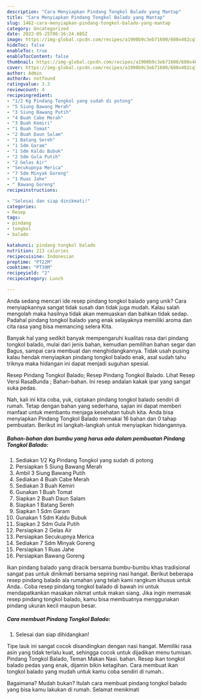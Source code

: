```yaml
---
description: "Cara Menyiapkan Pindang Tongkol Balado yang Mantap"
title: "Cara Menyiapkan Pindang Tongkol Balado yang Mantap"
slug: 1462-cara-menyiapkan-pindang-tongkol-balado-yang-mantap
category: Uncategorized
date: 2022-05-25T06:16:24.685Z
image: https://img-global.cpcdn.com/recipes/a1900b9c3eb71600/680x482cq70/pindang-tongkol-balado-foto-resep-utama.jpg
hideToc: false
enableToc: true
enableTocContent: false
thumbnail: https://img-global.cpcdn.com/recipes/a1900b9c3eb71600/680x482cq70/pindang-tongkol-balado-foto-resep-utama.jpg
cover: https://img-global.cpcdn.com/recipes/a1900b9c3eb71600/680x482cq70/pindang-tongkol-balado-foto-resep-utama.jpg
author: Admin
authorAv: notfound
ratingvalue: 3.3
reviewcount: 4
recipeingredient:
- "1/2 Kg Pindang Tongkol yang sudah di potong"
- "5 Siung Bawang Merah"
- "3 Siung Bawang Putih"
- "4 Buah Cabe Merah"
- "3 Buah Kemiri"
- "1 Buah Tomat"
- "2 Buah Daun Salam"
- "1 Batang Sereh"
- "1 Sdm Garam"
- "1 Sdm Kaldu Bubuk"
- "2 Sdm Gula Putih"
- "2 Gelas Air"
- "Secukupnya Merica"
- "7 Sdm Minyak Goreng"
- "1 Ruas Jahe"
- " Bawang Goreng"
recipeinstructions:

- "Selesai dan siap dinikmati!"
categories:
- Resep
tags:
- pindang
- tongkol
- balado

katakunci: pindang tongkol balado 
nutrition: 213 calories
recipecuisine: Indonesian
preptime: "PT22M"
cooktime: "PT39M"
recipeyield: "2"
recipecategory: Lunch

---
```





Anda sedang mencari ide resep pindang tongkol balado yang unik? Cara menyiapkannya sangat tidak susah dan tidak juga mudah. Kalau salah mengolah maka hasilnya tidak akan memuaskan dan bahkan tidak sedap. Padahal pindang tongkol balado yang enak selayaknya memiliki aroma dan cita rasa yang bisa memancing selera Kita.





Banyak hal yang sedikit banyak mempengaruhi kualitas rasa dari pindang tongkol balado, mulai dari jenis bahan, kemudian pemilihan bahan segar dan Bagus, sampai cara membuat dan menghidangkannya. Tidak usah pusing kalau hendak menyiapkan pindang tongkol balado enak,      asal sudah tahu triknya maka hidangan ini dapat menjadi suguhan spesial.














Resep Pindang Tongkol Balado; Resep Pindang Tongkol Balado. Lihat Resep Versi RasaBunda ; Bahan-bahan. Ini resep andalan kakak ipar yang sangat suka pedas.






Nah, kali ini kita coba, yuk, ciptakan pindang tongkol balado sendiri di rumah. Tetap dengan bahan yang sederhana, sajian ini dapat memberi manfaat untuk membantu menjaga kesehatan tubuh kita. Anda bisa menyiapkan Pindang Tongkol Balado memakai 16 bahan dan 0 tahap pembuatan. Berikut ini langkah-langkah untuk menyiapkan hidangannya.

<!--inarticleads1-->

##### Bahan-bahan dan bumbu yang harus ada dalam pembuatan Pindang Tongkol Balado:

1. Sediakan 1/2 Kg Pindang Tongkol yang sudah di potong
1. Persiapkan 5 Siung Bawang Merah
1. Ambil 3 Siung Bawang Putih
1. Sediakan 4 Buah Cabe Merah
1. Sediakan 3 Buah Kemiri
1. Gunakan 1 Buah Tomat
1. Siapkan 2 Buah Daun Salam
1. Siapkan 1 Batang Sereh
1. Siapkan 1 Sdm Garam
1. Gunakan 1 Sdm Kaldu Bubuk
1. Siapkan 2 Sdm Gula Putih
1. Persiapkan 2 Gelas Air
1. Persiapkan Secukupnya Merica
1. Sediakan 7 Sdm Minyak Goreng
1. Persiapkan 1 Ruas Jahe
1. Persiapkan  Bawang Goreng


Ikan pindang balado yang diracik bersama bumbu-bumbu khas tradisional sangat pas untuk dinikmati bersama sepiring nasi hangat. Berikut beberapa resep pindang balado ala rumahan yang telah kami rangkum khusus untuk Anda.. Coba resep pindang tongkol balado di bawah ini untuk mendapatkankan masakan nikmat untuk makan siang. Jika ingin memasak resep pindang tongkol balado, kamu bisa membuatnya menggunakan pindang ukuran kecil maupun besar. 

<!--inarticleads2-->

##### Cara membuat Pindang Tongkol Balado:


1. Selesai dan siap dihidangkan!

Tipe lauk ini sangat cocok disandingkan dengan nasi hangat. Memiliki rasa asin yang tidak terlalu kuat, sehingga cocok untuk dijadikan menu tumisan. Pindang Tongkol Balado, Teman Makan Nasi. bahan. Resep ikan tongkol balado pedas yang enak, dijamin bikin ketagihan. Cara membuat ikan tongkol balado yang mudah untuk kamu coba sendiri di rumah.. 

Bagaimana? Mudah bukan? Itulah cara membuat pindang tongkol balado yang bisa kamu lakukan di rumah. Selamat menikmati
